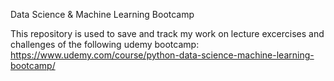 Data Science & Machine Learning Bootcamp

This repository is used to save and track my work on lecture excercises and challenges of the following udemy bootcamp: https://www.udemy.com/course/python-data-science-machine-learning-bootcamp/
